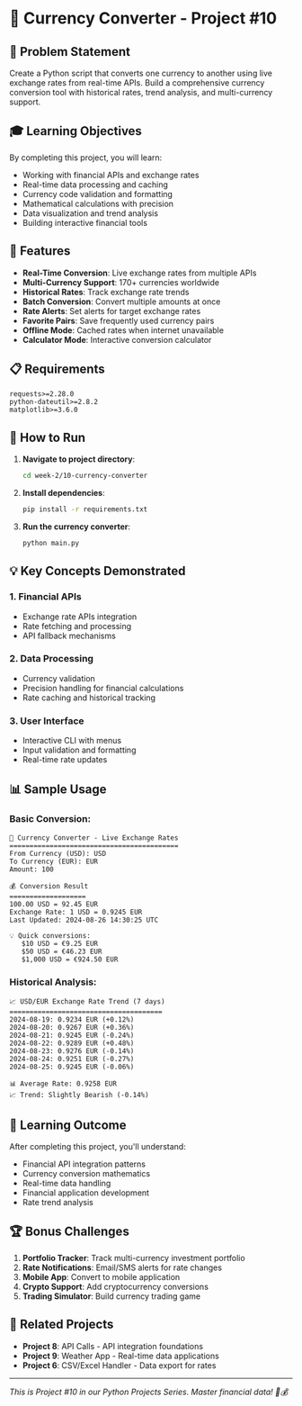 # 💱 Currency Converter - Project #10

## 🎯 Problem Statement

Create a Python script that converts one currency to another using live exchange rates from real-time APIs. Build a comprehensive currency conversion tool with historical rates, trend analysis, and multi-currency support.

## 🎓 Learning Objectives

By completing this project, you will learn:
- Working with financial APIs and exchange rates
- Real-time data processing and caching
- Currency code validation and formatting
- Mathematical calculations with precision
- Data visualization and trend analysis
- Building interactive financial tools

## 🔧 Features

- **Real-Time Conversion**: Live exchange rates from multiple APIs
- **Multi-Currency Support**: 170+ currencies worldwide
- **Historical Rates**: Track exchange rate trends
- **Batch Conversion**: Convert multiple amounts at once
- **Rate Alerts**: Set alerts for target exchange rates
- **Favorite Pairs**: Save frequently used currency pairs
- **Offline Mode**: Cached rates when internet unavailable
- **Calculator Mode**: Interactive conversion calculator

## 📋 Requirements

```
requests>=2.28.0
python-dateutil>=2.8.2
matplotlib>=3.6.0
```

## 🚀 How to Run

1. **Navigate to project directory**:
   ```bash
   cd week-2/10-currency-converter
   ```

2. **Install dependencies**:
   ```bash
   pip install -r requirements.txt
   ```

3. **Run the currency converter**:
   ```bash
   python main.py
   ```

## 💡 Key Concepts Demonstrated

### 1. Financial APIs
- Exchange rate APIs integration
- Rate fetching and processing
- API fallback mechanisms

### 2. Data Processing
- Currency validation
- Precision handling for financial calculations
- Rate caching and historical tracking

### 3. User Interface
- Interactive CLI with menus
- Input validation and formatting
- Real-time rate updates

## 📊 Sample Usage

### Basic Conversion:
```
💱 Currency Converter - Live Exchange Rates
==========================================
From Currency (USD): USD
To Currency (EUR): EUR
Amount: 100

💰 Conversion Result
===================
100.00 USD = 92.45 EUR
Exchange Rate: 1 USD = 0.9245 EUR
Last Updated: 2024-08-26 14:30:25 UTC

💡 Quick conversions:
   $10 USD = €9.25 EUR
   $50 USD = €46.23 EUR
   $1,000 USD = €924.50 EUR
```

### Historical Analysis:
```
📈 USD/EUR Exchange Rate Trend (7 days)
======================================
2024-08-19: 0.9234 EUR (+0.12%)
2024-08-20: 0.9267 EUR (+0.36%)
2024-08-21: 0.9245 EUR (-0.24%)
2024-08-22: 0.9289 EUR (+0.48%)
2024-08-23: 0.9276 EUR (-0.14%)
2024-08-24: 0.9251 EUR (-0.27%)
2024-08-25: 0.9245 EUR (-0.06%)

📊 Average Rate: 0.9258 EUR
📈 Trend: Slightly Bearish (-0.14%)
```

## 🎯 Learning Outcome

After completing this project, you'll understand:
- Financial API integration patterns
- Currency conversion mathematics
- Real-time data handling
- Financial application development
- Rate trend analysis

## 🏆 Bonus Challenges

1. **Portfolio Tracker**: Track multi-currency investment portfolio
2. **Rate Notifications**: Email/SMS alerts for rate changes
3. **Mobile App**: Convert to mobile application
4. **Crypto Support**: Add cryptocurrency conversions
5. **Trading Simulator**: Build currency trading game

## 🔗 Related Projects

- **Project 8**: API Calls - API integration foundations
- **Project 9**: Weather App - Real-time data applications
- **Project 6**: CSV/Excel Handler - Data export for rates

---

*This is Project #10 in our Python Projects Series. Master financial data! 💱💰*
